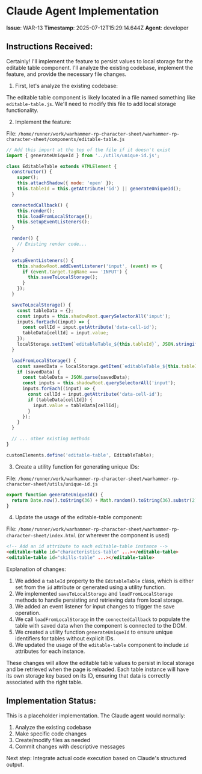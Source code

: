 # Claude Agent Implementation

**Issue**: WAR-13
**Timestamp**: 2025-07-12T15:29:14.644Z
**Agent**: developer

## Instructions Received:
Certainly! I'll implement the feature to persist values to local storage for the editable table component. I'll analyze the existing codebase, implement the feature, and provide the necessary file changes.

1. First, let's analyze the existing codebase:

The editable table component is likely located in a file named something like `editable-table.js`. We'll need to modify this file to add local storage functionality.

2. Implement the feature:

File: `/home/runner/work/warhammer-rp-character-sheet/warhammer-rp-character-sheet/components/editable-table.js`

```javascript
// Add this import at the top of the file if it doesn't exist
import { generateUniqueId } from '../utils/unique-id.js';

class EditableTable extends HTMLElement {
  constructor() {
    super();
    this.attachShadow({ mode: 'open' });
    this.tableId = this.getAttribute('id') || generateUniqueId();
  }

  connectedCallback() {
    this.render();
    this.loadFromLocalStorage();
    this.setupEventListeners();
  }

  render() {
    // Existing render code...
  }

  setupEventListeners() {
    this.shadowRoot.addEventListener('input', (event) => {
      if (event.target.tagName === 'INPUT') {
        this.saveToLocalStorage();
      }
    });
  }

  saveToLocalStorage() {
    const tableData = {};
    const inputs = this.shadowRoot.querySelectorAll('input');
    inputs.forEach((input) => {
      const cellId = input.getAttribute('data-cell-id');
      tableData[cellId] = input.value;
    });
    localStorage.setItem(`editableTable_${this.tableId}`, JSON.stringify(tableData));
  }

  loadFromLocalStorage() {
    const savedData = localStorage.getItem(`editableTable_${this.tableId}`);
    if (savedData) {
      const tableData = JSON.parse(savedData);
      const inputs = this.shadowRoot.querySelectorAll('input');
      inputs.forEach((input) => {
        const cellId = input.getAttribute('data-cell-id');
        if (tableData[cellId]) {
          input.value = tableData[cellId];
        }
      });
    }
  }

  // ... other existing methods
}

customElements.define('editable-table', EditableTable);
```

3. Create a utility function for generating unique IDs:

File: `/home/runner/work/warhammer-rp-character-sheet/warhammer-rp-character-sheet/utils/unique-id.js`

```javascript
export function generateUniqueId() {
  return Date.now().toString(36) + Math.random().toString(36).substr(2);
}
```

4. Update the usage of the editable-table component:

File: `/home/runner/work/warhammer-rp-character-sheet/warhammer-rp-character-sheet/index.html` (or wherever the component is used)

```html
<!-- Add an id attribute to each editable-table instance -->
<editable-table id="characteristics-table" ...></editable-table>
<editable-table id="skills-table" ...></editable-table>
```

Explanation of changes:
1. We added a `tableId` property to the `EditableTable` class, which is either set from the `id` attribute or generated using a utility function.
2. We implemented `saveToLocalStorage` and `loadFromLocalStorage` methods to handle persisting and retrieving data from local storage.
3. We added an event listener for input changes to trigger the save operation.
4. We call `loadFromLocalStorage` in the `connectedCallback` to populate the table with saved data when the component is connected to the DOM.
5. We created a utility function `generateUniqueId` to ensure unique identifiers for tables without explicit IDs.
6. We updated the usage of the `editable-table` component to include `id` attributes for each instance.

These changes will allow the editable table values to persist in local storage and be retrieved when the page is reloaded. Each table instance will have its own storage key based on its ID, ensuring that data is correctly associated with the right table.

## Implementation Status:
This is a placeholder implementation. The Claude agent would normally:
1. Analyze the existing codebase
2. Make specific code changes
3. Create/modify files as needed
4. Commit changes with descriptive messages

Next step: Integrate actual code execution based on Claude's structured output.
